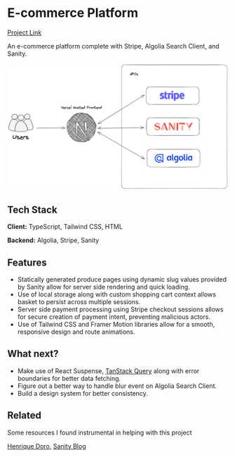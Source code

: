 # E-commerce Platform

[Project Link](https://ecommerce-k4vh.vercel.app/)

An e-commerce platform complete with Stripe, Algolia Search Client, and Sanity.

![This is an image](public/design.png)

## Tech Stack

**Client:** TypeScript, Tailwind CSS, HTML

**Backend:** Algolia, Stripe, Sanity

## Features

- Statically generated produce pages using dynamic slug values provided by Sanity allow for server side rendering and quick loading.
- Use of local storage along with custom shopping cart context allows basket to persist across multiple sessions.
- Server side payment processing using Stripe checkout sessions allows for secure creation of payment intent, preventing malicious actors.
- Use of Tailwind CSS and Framer Motion libraries allow for a smooth, responsive design and route animations.

## What next?

- Make use of React Suspense, [TanStack Query](https://tanstack.com/query/latest) along with error boundaries for better data fetching.
- Figure out a better way to handle blur event on Algolia Search Client.
- Build a design system for better consistency.

## Related

Some resources I found instrumental in helping with this project

[Henrique Doro](https://hdoro.dev/integrating-sanity-io-algolia), [Sanity Blog](https://www.sanity.io/guides/building-ecommerce-sites-with-the-stripe-api#9e523703128c)

